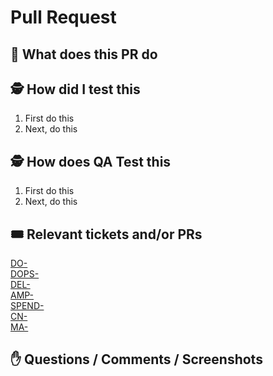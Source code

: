 # Pull Request

## 🎯 What does this PR do

<!--- Enter your explanation here. --->

## 🕵️‍ How did I test this

1. First do this
2. Next, do this

## 🕵️‍ How does QA Test this

1. First do this
2. Next, do this

## 🎟 Relevant tickets and/or PRs

[DO-](https://mogofintech.atlassian.net/browse/DO-)  
[DOPS-](https://mogofintech.atlassian.net/browse/DOPS-)  
[DEL-](https://mogofintech.atlassian.net/browse/DEL-)  
[AMP-](https://mogofintech.atlassian.net/browse/AMP-)  
[SPEND-](https://mogofintech.atlassian.net/browse/SPEND-)  
[CN-](https://mogofintech.atlassian.net/browse/CN-)  
[MA-](https://mogofintech.atlassian.net/browse/MA-)  

## ✋ Questions / Comments / Screenshots

<!--- Put in a few details here --->
